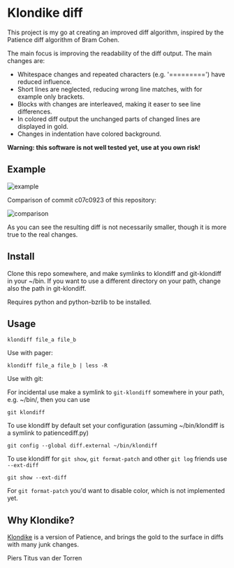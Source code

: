 # Klondike diff

This project is my go at creating an improved diff algorithm, inspired by the Patience diff algorithm of Bram Cohen.

The main focus is improving the readability of the diff output. The main changes are:

- Whitespace changes and repeated characters (e.g. '=========') have reduced influence.
- Short lines are neglected, reducing wrong line matches, with for example only brackets.
- Blocks with changes are interleaved, making it easer to see line differences.
- In colored diff output the unchanged parts of changed lines are displayed in gold.
- Changes in indentation have colored background.

**Warning: this software is not well tested yet, use at you own risk!**

## Example

![example](https://github.com/pierstitus/klondiff/blob/master/example.png)

Comparison of commit c07c0923 of this repository:

![comparison](https://github.com/pierstitus/klondiff/blob/master/comparison.png)

As you can see the resulting diff is not necessarily smaller, though it is more true to the real changes.

## Install

Clone this repo somewhere, and make symlinks to klondiff and git-klondiff in your ~/bin.
If you want to use a different directory on your path, change also the path in git-klondiff.

Requires python and python-bzrlib to be installed.

## Usage

    klondiff file_a file_b

Use with pager:

    klondiff file_a file_b | less -R

Use with git:

For incidental use make a symlink to `git-klondiff` somewhere in your path, e.g. ~/bin/, then you can use

    git klondiff

To use klondiff by default set your configuration (assuming ~/bin/klondiff is a symlink to patiencediff.py)

    git config --global diff.external ~/bin/klondiff

To use klondiff for `git show`, `git format-patch` and other `git log` friends use `--ext-diff`

    git show --ext-diff

For `git format-patch` you'd want to disable color, which is not implemented yet.

## Why Klondike?

[Klondike](https://en.wikipedia.org/wiki/Klondike_(solitaire)) is a version of Patience, and brings the gold to the surface in diffs with many junk changes.

Piers Titus van der Torren